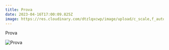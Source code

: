 ```yaml
---
title: Prova
date: 2023-04-16T17:00:09.825Z
image: https://res.cloudinary.com/dtzlqxcwp/image/upload/c_scale,f_auto,q_auto,w_500/v1638266538/image/upload/gcn-11-blog_ejj36k.png
---
```

P﻿rova

![](https://res.cloudinary.com/dtzlqxcwp/image/upload/c_scale,f_auto,q_auto,w_500/v1631095638/image/upload/Koala_rvcbec.jpg "Prova")